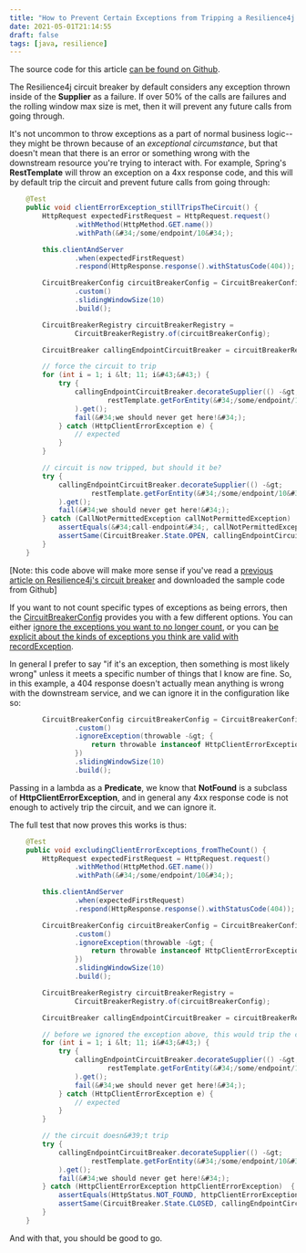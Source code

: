 ```yaml
---
title: "How to Prevent Certain Exceptions from Tripping a Resilience4j Circuit"
date: 2021-05-01T21:14:55
draft: false
tags: [java, resilience]
---
```


The source code for this article [can be found on Github](https://github.com/nfisher23/java-failure-and-resilience).

The Resilience4j circuit breaker by default considers any exception thrown inside of the **Supplier** as a failure. If over 50% of the calls are failures and the rolling window max size is met, then it will prevent any future calls from going through.

It&#39;s not uncommon to throw exceptions as a part of normal business logic--they might be thrown because of an _exceptional circumstance_, but that doesn&#39;t mean that there is an error or something wrong with the downstream resource you&#39;re trying to interact with. For example, Spring&#39;s **RestTemplate** will throw an exception on a 4xx response code, and this will by default trip the circuit and prevent future calls from going through:

```java
    @Test
    public void clientErrorException_stillTripsTheCircuit() {
        HttpRequest expectedFirstRequest = HttpRequest.request()
                .withMethod(HttpMethod.GET.name())
                .withPath(&#34;/some/endpoint/10&#34;);

        this.clientAndServer
                .when(expectedFirstRequest)
                .respond(HttpResponse.response().withStatusCode(404));

        CircuitBreakerConfig circuitBreakerConfig = CircuitBreakerConfig
                .custom()
                .slidingWindowSize(10)
                .build();

        CircuitBreakerRegistry circuitBreakerRegistry =
                CircuitBreakerRegistry.of(circuitBreakerConfig);

        CircuitBreaker callingEndpointCircuitBreaker = circuitBreakerRegistry.circuitBreaker(&#34;call-endpoint&#34;);

        // force the circuit to trip
        for (int i = 1; i &lt; 11; i&#43;&#43;) {
            try {
                callingEndpointCircuitBreaker.decorateSupplier(() -&gt;
                        restTemplate.getForEntity(&#34;/some/endpoint/10&#34;, JsonNode.class)
                ).get();
                fail(&#34;we should never get here!&#34;);
            } catch (HttpClientErrorException e) {
                // expected
            }
        }

        // circuit is now tripped, but should it be?
        try {
            callingEndpointCircuitBreaker.decorateSupplier(() -&gt;
                    restTemplate.getForEntity(&#34;/some/endpoint/10&#34;, JsonNode.class)
            ).get();
            fail(&#34;we should never get here!&#34;);
        } catch (CallNotPermittedException callNotPermittedException)  {
            assertEquals(&#34;call-endpoint&#34;, callNotPermittedException.getCausingCircuitBreakerName());
            assertSame(CircuitBreaker.State.OPEN, callingEndpointCircuitBreaker.getState());
        }
    }

```

\[Note: this code above will make more sense if you&#39;ve read a [previous article on Resilience4j&#39;s circuit breaker](https://nickolasfisher.com/blog/Configuring-Testing-and-Using-Circuit-Breakers-on-Rest-API-calls-with-Resilience4j) and downloaded the sample code from Github\]

If you want to not count specific types of exceptions as being errors, then the [CircuitBreakerConfig](https://javadoc.io/doc/io.github.resilience4j/resilience4j-circuitbreaker/1.2.0/io/github/resilience4j/circuitbreaker/CircuitBreakerConfig.html) provides you with a few different options. You can either [ignore the exceptions you want to no longer count](https://javadoc.io/static/io.github.resilience4j/resilience4j-circuitbreaker/1.2.0/io/github/resilience4j/circuitbreaker/CircuitBreakerConfig.Builder.html#ignoreException-java.util.function.Predicate-), or you can [be explicit about the kinds of exceptions you think are valid with recordException](https://javadoc.io/static/io.github.resilience4j/resilience4j-circuitbreaker/1.2.0/io/github/resilience4j/circuitbreaker/CircuitBreakerConfig.Builder.html#recordException-java.util.function.Predicate-).

In general I prefer to say &#34;if it&#39;s an exception, then something is most likely wrong&#34; unless it meets a specific number of things that I know are fine. So, in this example, a 404 response doesn&#39;t actually mean anything is wrong with the downstream service, and we can ignore it in the configuration like so:

```java
        CircuitBreakerConfig circuitBreakerConfig = CircuitBreakerConfig
                .custom()
                .ignoreException(throwable -&gt; {
                    return throwable instanceof HttpClientErrorException;
                })
                .slidingWindowSize(10)
                .build();

```

Passing in a lambda as a **Predicate**, we know that **NotFound** is a subclass of **HttpClientErrorException**, and in general any 4xx response code is not enough to actively trip the circuit, and we can ignore it.

The full test that now proves this works is thus:

```java
    @Test
    public void excludingClientErrorExceptions_fromTheCount() {
        HttpRequest expectedFirstRequest = HttpRequest.request()
                .withMethod(HttpMethod.GET.name())
                .withPath(&#34;/some/endpoint/10&#34;);

        this.clientAndServer
                .when(expectedFirstRequest)
                .respond(HttpResponse.response().withStatusCode(404));

        CircuitBreakerConfig circuitBreakerConfig = CircuitBreakerConfig
                .custom()
                .ignoreException(throwable -&gt; {
                    return throwable instanceof HttpClientErrorException;
                })
                .slidingWindowSize(10)
                .build();

        CircuitBreakerRegistry circuitBreakerRegistry =
                CircuitBreakerRegistry.of(circuitBreakerConfig);

        CircuitBreaker callingEndpointCircuitBreaker = circuitBreakerRegistry.circuitBreaker(&#34;call-endpoint&#34;);

        // before we ignored the exception above, this would trip the circuit
        for (int i = 1; i &lt; 11; i&#43;&#43;) {
            try {
                callingEndpointCircuitBreaker.decorateSupplier(() -&gt;
                        restTemplate.getForEntity(&#34;/some/endpoint/10&#34;, JsonNode.class)
                ).get();
                fail(&#34;we should never get here!&#34;);
            } catch (HttpClientErrorException e) {
                // expected
            }
        }

        // the circuit doesn&#39;t trip
        try {
            callingEndpointCircuitBreaker.decorateSupplier(() -&gt;
                    restTemplate.getForEntity(&#34;/some/endpoint/10&#34;, JsonNode.class)
            ).get();
            fail(&#34;we should never get here!&#34;);
        } catch (HttpClientErrorException httpClientErrorException)  {
            assertEquals(HttpStatus.NOT_FOUND, httpClientErrorException.getStatusCode());
            assertSame(CircuitBreaker.State.CLOSED, callingEndpointCircuitBreaker.getState());
        }
    }

```

And with that, you should be good to go.
